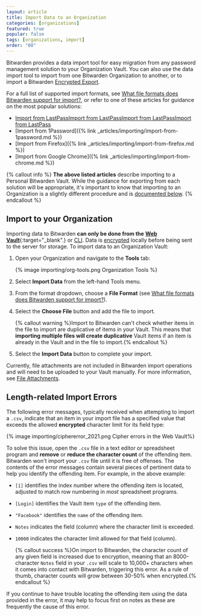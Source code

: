```yaml
---
layout: article
title: Import Data to an Organization
categories: [organizations]
featured: true
popular: false
tags: [organizations, import]
order: "08"
---
```


Bitwarden provides a data import tool for easy migration from any password management solution to your Organization Vault. You can also use the data import tool to import from one Bitwarden Organization to another, or to import a Bitwarden [Encrypted Export]({{site.baseurl}}/encrypted-export/).

For a full list of supported import formats, see [What file formats does Bitwarden support for import?]({{site.baseurl}}/import-faqs/#q-what-file-formats-does-bitwarden-support-for-import), or refer to one of these articles for guidance on the most popular solutions:

- [Import from LastPass]({{site.baseurl}}/import-from-lastpass/)[Import from LastPass]({{site.baseurl}}/import-from-lastpass/)[Import from LastPass]({{site.baseurl}}/import-from-lastpass/)[Import from LastPass]({{site.baseurl}}/import-from-lastpass/)
- [Import from 1Password]({% link _articles/importing/import-from-1password.md %})
- [Import from Firefox]({% link _articles/importing/import-from-firefox.md %})
- [Import from Google Chrome]({% link _articles/importing/import-from-chrome.md %})

{% callout info %}
**The above listed articles** describe importing to a Personal Bitwarden Vault. While the guidance for exporting from each solution will be appropriate, it's important to know that importing to an Organization is a slightly different procedure and is [documented below](#import-to-your-organization).
{% endcallout %}

## Import to your Organization

Importing data to Bitwarden **can only be done from the** [**Web Vault**](https://vault.bitwarden.com){:target="\_blank".} or [CLI]({{site.baseurl}}/cli/#import). Data is [encrypted]({{site.baseurl}}/what-encryption-is-used/) locally before being sent to the server for storage. To import data to an Organization Vault:

1. Open your Organization and navigate to the **Tools** tab:

   {% image importing/org-tools.png Organization Tools %}
3. Select **Import Data** from the left-hand Tools menu.
3. From the format dropdown, choose a **File Format** (see [What file formats does Bitwarden support for import?]({{site.baseurl}}/send-faqs/#q-what-file-formats-does-bitwarden-support-for-import)).
4. Select the **Choose File** button and add the file to import.

   {% callout warning %}Import to Bitwarden can't check whether items in the file to import are duplicative of items in your Vault. This means that **importing multiple files will create duplicative** Vault items if an item is already in the Vault and in the file to import.{% endcallout %}
5. Select the **Import Data** button to complete your import.

Currently, file attachments are not included in Bitwarden import operations and will need to be uploaded to your Vault manually. For more information, see [File Attachments]({{site.baseurl}}/attachments/).

## Length-related Import Errors

The following error messages, typically received when attempting to import a `.csv`, indicate that an item in your import file has a specified value that exceeds the allowed **encrypted** character limit for its field type:

{% image importing/ciphererror_2021.png Cipher errors in the Web Vault%}

To solve this issue, open the `.csv` file in a text editor or spreadsheet program and **remove** or **reduce the character count** of the offending item. Bitwarden won't import your `.csv` file until it is free of offenses. The contents of the error messages contain several pieces of pertinent data to help you identify the offending item. For example, in the above example:

- `[1]` identifies the index number where the offending item is located, adjusted to match row numbering in *most* spreadsheet programs.
- `[Login]` identifies the Vault item `type` of the offending item.
- `"Facebook"` identifies the `name` of the offending item.
- `Notes` indicates the field (column) where the character limit is exceeded.
- `10000` indicates the character limit allowed for that field (column).

   {% callout success %}On import to Bitwarden, the character count of any given field is increased due to encryption, meaning that an 8000-character `Notes` field in your `.csv` will scale to 10,000+ characters when it comes into contact with Bitwarden, triggering this error. As a rule of thumb, character counts will grow between 30-50% when encrypted.{% endcallout %}

If you continue to have trouble locating the offending item using the data provided in the error, it may help to focus first on notes as these are frequently the cause of this error.
